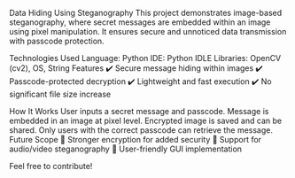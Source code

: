 Data Hiding Using Steganography
This project demonstrates image-based steganography, where secret messages are embedded within an image using pixel manipulation. It ensures secure and unnoticed data transmission with passcode protection.

Technologies Used
Language: Python
IDE: Python IDLE
Libraries: OpenCV (cv2), OS, String
Features
✔️ Secure message hiding within images
✔️ Passcode-protected decryption
✔️ Lightweight and fast execution
✔️ No significant file size increase

How It Works
User inputs a secret message and passcode.
Message is embedded in an image at pixel level.
Encrypted image is saved and can be shared.
Only users with the correct passcode can retrieve the message.
Future Scope
🔹 Stronger encryption for added security
🔹 Support for audio/video steganography
🔹 User-friendly GUI implementation

Feel free to contribute!

